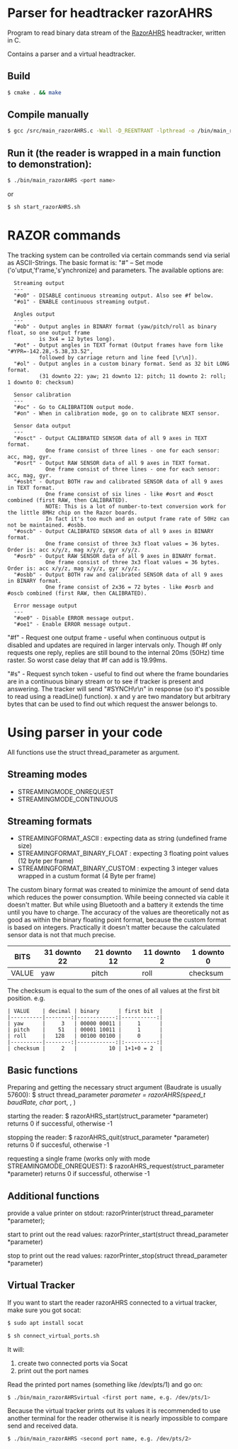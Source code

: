 Parser for headtracker razorAHRS
===

Program to read binary data stream of the [RazorAHRS](https://github.com/ptrbrtz/razor-9dof-ahrs) headtracker, written in C.

Contains a parser and a virtual headtracker.

Build
---

```bash
$ cmake . && make
```

Compile manually
---
```bash
$ gcc /src/main_razorAHRS.c -Wall -D_REENTRANT -lpthread -o /bin/main_razorAHRS
```

Run it (the reader is wrapped in a main function to demonstration):
---
```bash
$ ./bin/main_razorAHRS <port name> 
```

or

```bash
$ sh start_razorAHRS.sh
```

RAZOR commands
===
The tracking system can be controlled via certain commands send via serial as ASCII-Strings. The basic format is: "#<mode><params>" – Set mode ('o'utput,'f'rame,'s'ynchronize) and parameters. The available options are:

      Streaming output
      ---
      "#o0" - DISABLE continuous streaming output. Also see #f below.
      "#o1" - ENABLE continuous streaming output.

      Angles output
      ---
      "#ob" - Output angles in BINARY format (yaw/pitch/roll as binary float, so one output frame
              is 3x4 = 12 bytes long).
      "#ot" - Output angles in TEXT format (Output frames have form like "#YPR=-142.28,-5.38,33.52",
              followed by carriage return and line feed [\r\n]).
      "#ol" - Output angles in a custom binary format. Send as 32 bit LONG format.
              (31 downto 22: yaw; 21 downto 12: pitch; 11 downto 2: roll; 1 downto 0: checksum)

      Sensor calibration
      ---
      "#oc" - Go to CALIBRATION output mode.
      "#on" - When in calibration mode, go on to calibrate NEXT sensor.

      Sensor data output
      ---
      "#osct" - Output CALIBRATED SENSOR data of all 9 axes in TEXT format.
                One frame consist of three lines - one for each sensor: acc, mag, gyr.
      "#osrt" - Output RAW SENSOR data of all 9 axes in TEXT format.
                One frame consist of three lines - one for each sensor: acc, mag, gyr.
      "#osbt" - Output BOTH raw and calibrated SENSOR data of all 9 axes in TEXT format.
                One frame consist of six lines - like #osrt and #osct combined (first RAW, then CALIBRATED).
                NOTE: This is a lot of number-to-text conversion work for the little 8MHz chip on the Razor boards.
                In fact it's too much and an output frame rate of 50Hz can not be maintained. #osbb.
      "#oscb" - Output CALIBRATED SENSOR data of all 9 axes in BINARY format.
                One frame consist of three 3x3 float values = 36 bytes. Order is: acc x/y/z, mag x/y/z, gyr x/y/z.
      "#osrb" - Output RAW SENSOR data of all 9 axes in BINARY format.
                One frame consist of three 3x3 float values = 36 bytes. Order is: acc x/y/z, mag x/y/z, gyr x/y/z.
      "#osbb" - Output BOTH raw and calibrated SENSOR data of all 9 axes in BINARY format.
                One frame consist of 2x36 = 72 bytes - like #osrb and #oscb combined (first RAW, then CALIBRATED).

      Error message output
      ---
      "#oe0" - Disable ERROR message output.
      "#oe1" - Enable ERROR message output.


  "#f" - Request one output frame - useful when continuous output is disabled and updates are
         required in larger intervals only. Though #f only requests one reply, replies are still
         bound to the internal 20ms (50Hz) time raster. So worst case delay that #f can add is 19.99ms.


  "#s<xy>" - Request synch token - useful to find out where the frame boundaries are in a continuous
         binary stream or to see if tracker is present and answering. The tracker will send
         "#SYNCH<xy>\r\n" in response (so it's possible to read using a readLine() function).
         x and y are two mandatory but arbitrary bytes that can be used to find out which request
         the answer belongs to.



Using parser in your code
===

All functions use the struct thread_parameter as argument.


Streaming modes
---
* STREAMINGMODE_ONREQUEST
* STREAMINGMODE_CONTINUOUS


Streaming formats
---
* STREAMINGFORMAT_ASCII		: expecting data as string (undefined frame size)
* STREAMINGFORMAT_BINARY_FLOAT	: expecting 3 floating point values (12 byte per frame)
* STREAMINGFORMAT_BINARY_CUSTOM	: expecting 3 integer values wrapped in a custum format (4 Byte per frame)

The custom binary format was created to minimize the amount of send data which reduces the power consumption. While beeing connected via cable it doesn't matter. But while using Bluetooth and a battery it extends the time until you have to charge.
The accuracy of the values are theoretically not as good as within the binary floating point format, because the custom format is based on integers. Practically it doesn't matter because the calculated sensor data is not that much precise.

| BITS  | 31 downto 22 | 21 downto 12 | 11 downto 2 | 1 downto 0
|-------|--------------|--------------|-------------|-------------
| VALUE | yaw          | pitch        | roll        | checksum


The checksum is equal to the sum of the ones of all values at the first bit position.
e.g.

    | VALUE    | decimal | binary      | first bit  |
    |----------|--------:|------------:|-----------:|
    | yaw      |     3   | 00000 00011 |     1      |
    | pitch    |    51   | 00001 10011 |     1      |
    | roll     |   128   | 00100 00100 |     0      |
    |----------|--------:|------------:|:----------:|
    | checksum |     2   |          10 | 1+1+0 = 2  |  


Basic functions
---
Preparing and getting the necessary struct argument (Baudrate is usually 57600):
	$ struct thread_parameter *parameter = razorAHRS(speed_t baudRate, char* port, <streaming mode>, <streaming format> )

starting the reader:
	$ razorAHRS_start(struct_parameter *parameter)
	returns 0 if successful, otherwise -1

stopping the reader:
	$ razorAHRS_quit(struct_parameter *parameter)
	returns 0 if succesful, otherwise -1

requesting a single frame (works only with mode STREAMINGMODE_ONREQUEST):
	$ razorAHRS_request(struct_parameter *parameter)
	returns 0 if successful, otherwise -1


Additional functions
---
provide a value printer on stdout:
	razorPrinter(struct thread_parameter *parameter);

start to print out the read values:
	razorPrinter_start(struct thread_parameter *parameter)

stop to print out the read values:
	razorPrinter_stop(struct thread_parameter *parameter)


Virtual Tracker
---

If you want to start the reader razorAHRS connected to a virtual tracker, make sure you got socat:
```bash
$ sudo apt install socat 
```

```bash
$ sh connect_virtual_ports.sh
```
It will:
1. create two connected ports via Socat
2. print out the port names

Read the printed port names (something like /dev/pts/1) and go on:
```bash
$ ./bin/main_razorAHRSvirtual <first port name, e.g. /dev/pts/1>
```

Because the virtual tracker prints out its values it is recommended to use another terminal for the reader otherwise it is nearly impossible to compare send and received data.
```bash
$ ./bin/main_razorAHRS <second port name, e.g. /dev/pts/2>
```
